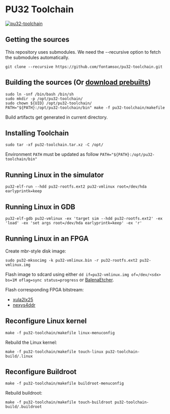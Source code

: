 # PU32 Toolchain
[![pu32-toolchain](https://github.com/fontamsoc/pu32-toolchain/actions/workflows/release.yml/badge.svg)](https://github.com/fontamsoc/pu32-toolchain/actions/workflows/release.yml)

## Getting the sources

This repository uses submodules.
We need the --recursive option to fetch the submodules automatically.

	git clone --recursive https://github.com/fontamsoc/pu32-toolchain.git

## Building the sources (Or [download prebuilts](https://github.com/fontamsoc/pu32-toolchain/releases/latest))

	sudo ln -snf /bin/bash /bin/sh
	sudo mkdir -p /opt/pu32-toolchain/
	sudo chown ${UID} /opt/pu32-toolchain/
	PATH="${PATH}:/opt/pu32-toolchain/bin" make -f pu32-toolchain/makefile

Build artifacts get generated in current directory.

## Installing Toolchain

	sudo tar -xf pu32-toolchain.tar.xz -C /opt/

Environment `PATH` must be updated as follow `PATH="${PATH}:/opt/pu32-toolchain/bin"`

## Running Linux in the simulator

	pu32-elf-run --hdd pu32-rootfs.ext2 pu32-vmlinux root=/dev/hda earlyprintk=keep

## Running Linux in GDB

	pu32-elf-gdb pu32-vmlinux -ex 'target sim --hdd pu32-rootfs.ext2' -ex 'load' -ex 'set args root=/dev/hda earlyprintk=keep' -ex 'r'

## Running Linux in an FPGA

Create mbr-style disk image:

	sudo pu32-mksocimg -k pu32-vmlinux.bin -r pu32-rootfs.ext2 pu32-vmlinux.img

Flash image to sdcard using either `dd if=pu32-vmlinux.img of=/dev/<sdx> bs=1M oflag=sync status=progress` or [BalenaEtcher](https://www.balena.io/etcher).

Flash corresponding FPGA bitstream:
- [xula2lx25](xula2lx25.bit)
- [nexys4ddr](nexys4ddr.bit)

## Reconfigure Linux kernel

	make -f pu32-toolchain/makefile linux-menuconfig

Rebuild the Linux kernel:

	make -f pu32-toolchain/makefile touch-linux pu32-toolchain-build/.linux

## Reconfigure Buildroot

	make -f pu32-toolchain/makefile buildroot-menuconfig

Rebuild buildroot:

	make -f pu32-toolchain/makefile touch-buildroot pu32-toolchain-build/.buildroot
